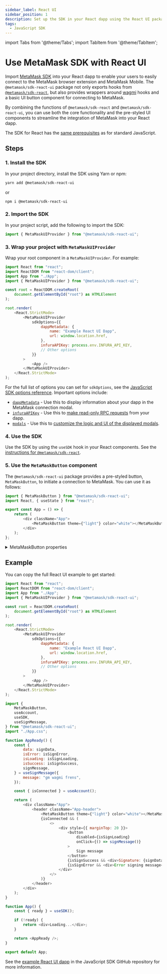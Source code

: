 ```yaml
---
sidebar_label: React UI
sidebar_position: 1
description: Set up the SDK in your React dapp using the React UI package.
tags:
  - JavaScript SDK
---
```


import Tabs from '@theme/Tabs';
import TabItem from '@theme/TabItem';

# Use MetaMask SDK with React UI

Import [MetaMask SDK](../../../../concepts/sdk/index.md) into your React dapp to enable your
users to easily connect to the MetaMask browser extension and MetaMask Mobile.
The `@metamask/sdk-react-ui` package not only exports hooks from [`@metamask/sdk-react`](index.md),
but also provides wrappers around [wagmi](https://wagmi.sh/) hooks and a basic UI button component
for connecting to MetaMask.

By combining the functions of `@metamask/sdk-react` and `@metamask/sdk-react-ui`, you can use both
the core functionality and the pre-styled UI components to streamline the integration of MetaMask
into your React dapp.

The SDK for React has the [same prerequisites](../index.md#prerequisites) as for standard JavaScript.

## Steps

### 1. Install the SDK

In your project directory, install the SDK using Yarn or npm:

```bash
yarn add @metamask/sdk-react-ui
```

or

```bash
npm i @metamask/sdk-react-ui
```

### 2. Import the SDK

In your project script, add the following to import the SDK:

```javascript
import { MetaMaskUIProvider } from "@metamask/sdk-react-ui";
```

### 3. Wrap your project with `MetaMaskUIProvider`

Wrap your root component in a `MetaMaskUIProvider`.
For example:

```js
import React from "react";
import ReactDOM from "react-dom/client";
import App from "./App";
import { MetaMaskUIProvider } from "@metamask/sdk-react-ui";

const root = ReactDOM.createRoot(
    document.getElementById("root") as HTMLElement
);

root.render(
    <React.StrictMode>
        <MetaMaskUIProvider
            sdkOptions={{
                dappMetadata: {
                    name: "Example React UI Dapp",
                    url: window.location.href,
                },
                infuraAPIKey: process.env.INFURA_API_KEY,
                // Other options
            }}
        >
            <App />
        </MetaMaskUIProvider>
    </React.StrictMode>
);
```

For the full list of options you can set for `sdkOptions`, see the
[JavaScript SDK options reference](../../../../reference/sdk-js-options.md).
Important options include:

- [`dappMetadata`](../../../../reference/sdk-js-options.md#dappmetadata) - Use this to display information
  about your dapp in the MetaMask connection modal.
- [`infuraAPIKey`](../../../../reference/sdk-js-options.md#infuraapikey) - Use this to
  [make read-only RPC requests](../make-read-only-requests.md) from your dapp.
- [`modals`](../../../../reference/sdk-js-options.md#modals) - Use this to [customize the logic and UI of
  the displayed modals](../display-custom-modals.md).

### 4. Use the SDK

Use the SDK by using the `useSDK` hook in your React components.
See the [instructions for `@metamask/sdk-react`](index.md#4-use-the-sdk).

### 5. Use the `MetaMaskButton` component

The `@metamask/sdk-react-ui` package provides a pre-styled button, `MetaMaskButton`, to initiate a
connection to MetaMask.
You can use it as follows:

```js
import { MetaMaskButton } from "@metamask/sdk-react-ui";
import React, { useState } from "react";

export const App = () => {
    return (
        <div className="App">
            <MetaMaskButton theme={"light"} color="white"></MetaMaskButton>
        </div>
    );
};
```

<details>
<summary>MetaMaskButton properties</summary>
<p>

- `theme`: Set to `light` or `dark` to adapt to your dapp's theme.
- `color`: The color of the button. Accepts any valid CSS color string.

</p>
</details>

## Example

You can copy the full React UI example to get started:

<Tabs>
<TabItem value="Root component">

```javascript title="index.js"
import React from "react";
import ReactDOM from "react-dom/client";
import App from "./App";
import { MetaMaskUIProvider } from "@metamask/sdk-react-ui";

const root = ReactDOM.createRoot(
    document.getElementById("root") as HTMLElement
);

root.render(
    <React.StrictMode>
        <MetaMaskUIProvider
            sdkOptions={{
                dappMetadata: {
                    name: "Example React UI Dapp",
                    url: window.location.href,
                },
                infuraAPIKey: process.env.INFURA_API_KEY,
                // Other options
            }}
        >
            <App />
        </MetaMaskUIProvider>
    </React.StrictMode>
);
```

</TabItem>
<TabItem value="React component">

```javascript title="App.js"
import {
    MetaMaskButton,
    useAccount,
    useSDK,
    useSignMessage,
} from "@metamask/sdk-react-ui";
import "./App.css";

function AppReady() {
    const {
        data: signData,
        isError: isSignError,
        isLoading: isSignLoading,
        isSuccess: isSignSuccess,
        signMessage,
    } = useSignMessage({
        message: "gm wagmi frens",
    });

    const { isConnected } = useAccount();

    return (
        <div className="App">
            <header className="App-header">
                <MetaMaskButton theme={"light"} color="white"></MetaMaskButton>
                {isConnected && (
                    <>
                        <div style={{ marginTop: 20 }}>
                            <button
                                disabled={isSignLoading}
                                onClick={() => signMessage()}
                            >
                                Sign message
                            </button>
                            {isSignSuccess && <div>Signature: {signData}</div>}
                            {isSignError && <div>Error signing message</div>}
                        </div>
                    </>
                )}
            </header>
        </div>
    );
}

function App() {
    const { ready } = useSDK();

    if (!ready) {
        return <div>Loading...</div>;
    }

    return <AppReady />;
}

export default App;
```

</TabItem>
</Tabs>

See the [example React UI dapp](https://github.com/MetaMask/metamask-sdk/tree/main/packages/examples/react-metamask-button)
in the JavaScript SDK GitHub repository for more information.
